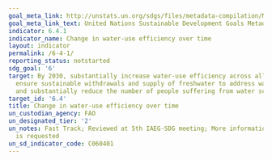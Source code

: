 ```yaml
---
goal_meta_link: http://unstats.un.org/sdgs/files/metadata-compilation/Metadata-Goal-6.pdf
goal_meta_link_text: United Nations Sustainable Development Goals Metadata (pdf 428kB)
indicator: 6.4.1
indicator_name: Change in water-use efficiency over time
layout: indicator
permalink: /6-4-1/
reporting_status: notstarted
sdg_goal: '6'
target: By 2030, substantially increase water-use efficiency across all sectors and
  ensure sustainable withdrawals and supply of freshwater to address water scarcity
  and substantially reduce the number of people suffering from water scarcity
target_id: '6.4'
title: Change in water-use efficiency over time
un_custodian_agency: FAO
un_designated_tier: '2'
un_notes: Fast Track; Reviewed at 5th IAEG-SDG meeting; More information on terminology
  is requested
un_sd_indicator_code: C060401
---
```

